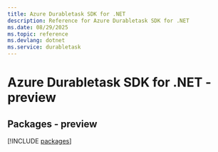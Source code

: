 ```yaml
---
title: Azure Durabletask SDK for .NET
description: Reference for Azure Durabletask SDK for .NET
ms.date: 08/29/2025
ms.topic: reference
ms.devlang: dotnet
ms.service: durabletask
---
```

# Azure Durabletask SDK for .NET - preview
## Packages - preview
[!INCLUDE [packages](durabletask-index.md)]